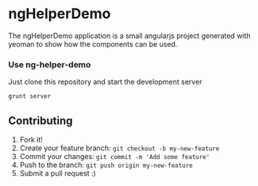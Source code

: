 # ngHelperDemo

The ngHelperDemo application is a small angularjs project generated with yeoman to show how the components can be used.

### Use ng-helper-demo

Just clone this repository and start the development server

```
grunt server
````

## Contributing

1. Fork it!
2. Create your feature branch: `git checkout -b my-new-feature`
3. Commit your changes: `git commit -m 'Add some feature'`
4. Push to the branch: `git push origin my-new-feature`
5. Submit a pull request :)
